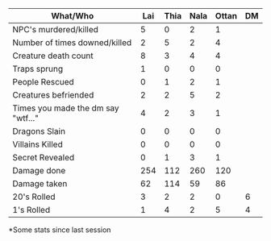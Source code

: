 What/Who                           | Lai | Thia | Nala | Ottan | DM
---------------------------------- | --- | ---- | ---- | ----- | ---
NPC's murdered/killed              | 5   | 0    | 2    | 1     |
Number of times downed/killed      | 2   | 5    | 2    | 4     |
Creature death count               | 8   | 3    | 4    | 4     |
Traps sprung                       | 1   | 0    | 0    | 0     |
People Rescued                     | 0   | 1    | 2    | 1     |
Creatures befriended               | 2   | 2    | 5    | 2     |
Times you made the dm say "wtf..." | 4   | 2    | 3    | 1     |
Dragons Slain                      | 0   | 0    | 0    | 0     |
Villains Killed                    | 0   | 0    | 0    | 0     |
Secret Revealed                    | 0   | 1    | 3    | 1     |
Damage done                        | 254 | 112  | 260  | 120   |
Damage taken                       | 62  | 114  | 59   | 86    |
20's Rolled                        | 3   | 2    | 2    | 0     | 6
1's Rolled                         | 1   | 4    | 2    | 5     | 4

*Some stats since last session
